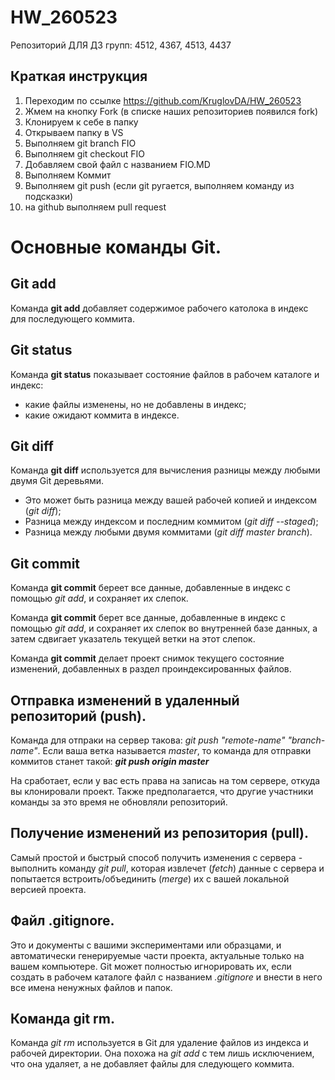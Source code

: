 # HW_260523
Репозиторий ДЛЯ ДЗ групп: 4512, 4367, 4513, 4437
## Краткая инструкция
1. Переходим по ссылке https://github.com/KruglovDA/HW_260523
2. Жмем на кнопку Fork (в списке наших репозиториев появился fork)
3. Клонируем к себе в папку
4. Открываем папку в VS
5. Выполняем git branch FIO
6. Выполняем git checkout FIO
7. Добавляем свой файл с названием FIO.MD
8. Выполняем Коммит
9. Выполняем git push (если git ругается, выполняем команду из подсказки)
10. на github выполняем pull request

# Основные команды Git. 

## Git add 

Команда __git add__ добавляет содержимое рабочего католока в индекс для последующего коммита.

## Git status

Команда __git status__ показывает состояние файлов в рабочем каталоге и индекс: 
* какие файлы изменены, но не добавлены в индекс;
* какие ожидают коммита в индексе.

## Git diff

Команда __git diff__ используется для вычисления разницы между любыми двумя Git деревьями. 
* Это может быть разница между вашей рабочей копией и индексом (_git diff_);
* Разница между индексом и последним коммитом (_git diff --staged_);
* Разница между любыми двумя коммитами (_git diff master branch_).

## Git commit

Команда __git commit__ береет все данные, добавленные в индекс с помощью _git add_, и сохраняет их слепок.

Команда __git commit__ берет все данные, добавленные в индекс с помощью _git add_, и сохраняет их слепок во внутренней базе данных, а затем сдвигает указатель текущей ветки на этот слепок.

Команда __git commit__ делает проект снимок текущего состояние изменений, добавленных в раздел проиндексированных файлов.

## Отправка изменений в удаленный репозиторий (push).

Команда для отпраки на сервер такова: _git push "remote-name" "branch-name"_. Если ваша ветка называется _master_, то команда для отправки коммитов станет такой:
___git push origin master___

На сработает, если у вас есть права на записаь на том сервере, откуда вы клонировали проект. Также предполагается, что другие участники команды за это время не обновляли репозиторий.

## Получение изменений из репозитория (pull).

Самый простой и быстрый способ получить изменения с сервера - выполнить команду _git pull_, которая извлечет (_fetch_) данные с сервера и попытается встроить/объединить (_merge_) их с вашей локальной версией проекта.

## Файл .gitignore.

Это и документы с вашими экспериментами или образцами, и автоматически генерируемые части проекта, актуальные только на вашем компьютере. Git может полностью игнорировать их, если создать в рабочем каталоге файл с названием _.gitignore_ и внести в него все имена ненужных файлов и папок.
 
## Команда git rm.

Команда _git rm_ используется в Git для удаление файлов из индекса и рабочей директории.
Она похожа на _git add_ с тем лишь исключением, что она удаляет, а не добавляет файлы для следующего коммита.
